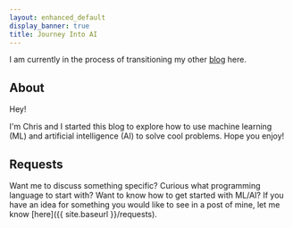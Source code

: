 ```yaml
---
layout: enhanced_default
display_banner: true
title: Journey Into AI
---
```


I am currently in the process of transitioning my other [blog](https://chrispresso.coffee/blog/) here.

## About
Hey!

I'm Chris and I started this blog to explore how to use machine learning (ML) and artificial intelligence (AI) to solve cool problems. Hope you enjoy!

## Requests
Want me to discuss something specific? Curious what programming language to start with? Want to know how to get started with ML/AI? If you have an idea for something you would like to see in a post of mine, let me know [here]({{ site.baseurl }}/requests).
